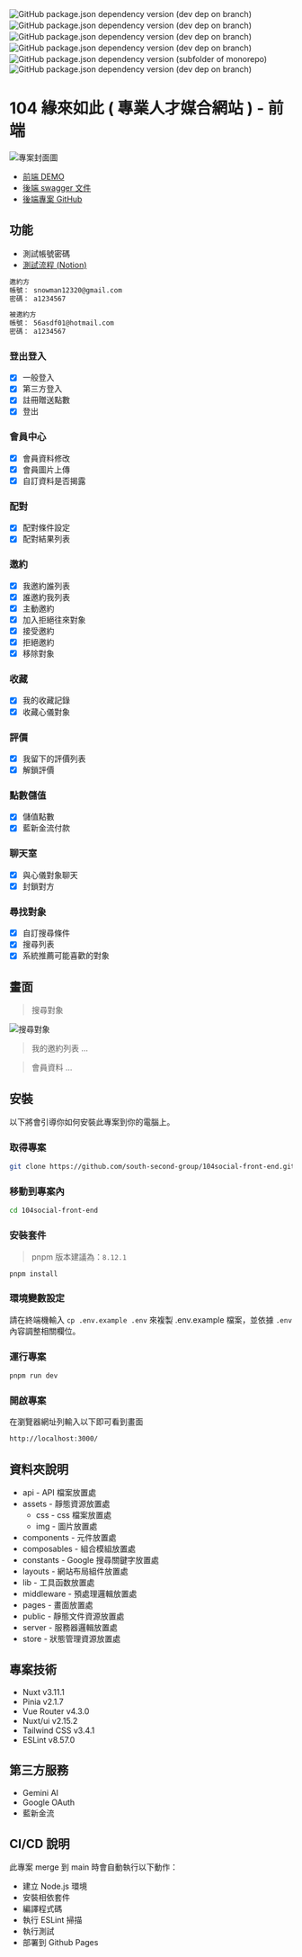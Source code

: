 ![GitHub package.json dependency version (dev dep on branch)](https://img.shields.io/github/package-json/dependency-version/tingminitime/nuxt3-template/dev/nuxt/master?color=00dc82)　![GitHub package.json dependency version (dev dep on branch)](https://img.shields.io/github/package-json/dependency-version/tingminitime/nuxt3-template/dev/tailwindcss/master?color=0ea5e9)　![GitHub package.json dependency version (dev dep on branch)](https://img.shields.io/github/package-json/dependency-version/tingminitime/nuxt3-template/dev/pinia/master?color=ffd859)　![GitHub package.json dependency version (dev dep on branch)](https://img.shields.io/github/package-json/dependency-version/tingminitime/nuxt3-template/dev/%40vueuse%2Fnuxt/master?color=41b883)　![GitHub package.json dependency version (subfolder of monorepo)](https://img.shields.io/github/package-json/dependency-version/tingminitime/nuxt3-template/%40headlessui%2Fvue?color=69bdfe)　![GitHub package.json dependency version (dev dep on branch)](https://img.shields.io/github/package-json/dependency-version/tingminitime/nuxt3-template/dev/eslint/master?color=4B32C3)

# 104 緣來如此 ( 專業人才媒合網站 ) - 前端

![專案封面圖](https://firebasestorage.googleapis.com/v0/b/my-first-project-1110913.appspot.com/o/104social%2F104%E7%B7%A3%E4%BE%86%E5%A6%82%E6%AD%A4-%E5%B0%81%E9%9D%A2.png?alt=media&token=3f17c7e4-a691-46f5-9943-5b953ccef2af)


- [前端 DEMO ](https://104social-front-end.vercel.app/)
- [後端 swagger 文件](https://104-dev.zeabur.app/api-doc/#/)
- [後端專案 GitHub ](https://github.com/roceil/104_Backend/tree/main/)

## 功能

- 測試帳號密碼
- [測試流程 (Notion)](https://www.notion.so/7bad45f87c9c40ba986bb7a85fc90164?pvs=4)

```bash
邀約方
帳號： snowman12320@gmail.com
密碼： a1234567
```
```bash
被邀約方
帳號： 56asdf01@hotmail.com
密碼： a1234567
```

### 登出登入

- [x] 一般登入
- [x] 第三方登入
- [x] 註冊贈送點數
- [x] 登出

### 會員中心

- [x] 會員資料修改
- [x] 會員圖片上傳
- [x] 自訂資料是否揭露

### 配對

- [x] 配對條件設定
- [x] 配對結果列表

### 邀約

- [x] 我邀約誰列表
- [x] 誰邀約我列表
- [x] 主動邀約
- [x] 加入拒絕往來對象
- [x] 接受邀約
- [x] 拒絕邀約
- [x] 移除對象

### 收藏

- [x] 我的收藏記錄
- [x] 收藏心儀對象

### 評價

- [x] 我留下的評價列表
- [x] 解鎖評價

### 點數儲值

- [x] 儲值點數
- [x] 藍新金流付款

### 聊天室

- [x] 與心儀對象聊天
- [x] 封鎖對方

### 尋找對象

- [x] 自訂搜尋條件
- [x] 搜尋列表
- [x] 系統推薦可能喜歡的對象

## 畫面

> 搜尋對象

![搜尋對象](https://firebasestorage.googleapis.com/v0/b/my-first-project-1110913.appspot.com/o/104social%2F%E5%B0%8B%E6%89%BE%E5%B0%8D%E8%B1%A1.png?alt=media&token=e1433dd9-8d0f-49bd-ba03-11ca3a4df530)

<!-- ![搜尋對象](https://img.onl/Zdoym2) -->

> 我的邀約列表
...
<!-- ![我的邀約列表](https://img.onl/vJidF) -->

<!-- ![我的邀約列表](https://img.onl/n1QIjJ) -->

> 會員資料
...
<!-- ![會員資料](https://img.onl/hb48Ft) -->

<!-- ![會員資料](https://img.onl/cUkZYl) -->

## 安裝

以下將會引導你如何安裝此專案到你的電腦上。

### 取得專案

```bash
git clone https://github.com/south-second-group/104social-front-end.git
```

### 移動到專案內

```bash
cd 104social-front-end
```

### 安裝套件

> pnpm 版本建議為：`8.12.1`

```bash
pnpm install
```

### 環境變數設定

請在終端機輸入 `cp .env.example .env` 來複製 .env.example 檔案，並依據 `.env` 內容調整相關欄位。

### 運行專案

```bash
pnpm run dev
```

### 開啟專案

在瀏覽器網址列輸入以下即可看到畫面

```bash
http://localhost:3000/
```

## 資料夾說明

- api - API 檔案放置處
- assets - 靜態資源放置處
  - css - css 檔案放置處
  - img - 圖片放置處
- components - 元件放置處
- composables - 組合模組放置處
- constants - Google 搜尋關鍵字放置處
- layouts - 網站布局組件放置處
- lib - 工具函数放置處
- middleware - 預處理邏輯放置處
- pages - 畫面放置處
- public - 靜態文件資源放置處
- server - 服務器邏輯放置處
- store - 狀態管理資源放置處

## 專案技術

- Nuxt v3.11.1
- Pinia v2.1.7
- Vue Router v4.3.0
- Nuxt/ui v2.15.2
- Tailwind CSS v3.4.1
- ESLint v8.57.0

## 第三方服務

- Gemini AI
- Google OAuth
- 藍新金流

## CI/CD 說明

此專案 merge 到 main 時會自動執行以下動作：

- 建立 Node.js 環境
- 安裝相依套件
- 編譯程式碼
- 執行 ESLint 掃描
- 執行測試
- 部署到 Github Pages